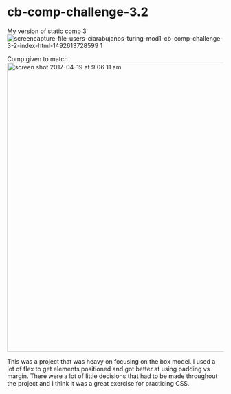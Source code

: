 # cb-comp-challenge-3.2

My version of static comp 3
![screencapture-file-users-ciarabujanos-turing-mod1-cb-comp-challenge-3-2-index-html-1492613728599 1](https://cloud.githubusercontent.com/assets/18603030/25187064/3ca76858-24df-11e7-83bd-c12b92065ebb.jpg)

Comp given to match
<img width="673" alt="screen shot 2017-04-19 at 9 06 11 am" src="https://cloud.githubusercontent.com/assets/18603030/25187189/80ea80fe-24df-11e7-9ea8-d29e33902105.png">


This was a project that was heavy on focusing on the box model. I used a lot of flex to get elements positioned and got better at using 
padding vs margin. There were a lot of little decisions that had to be made throughout the project and I think it was a great exercise 
for practicing CSS. 
